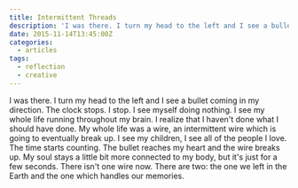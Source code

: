 ```yaml
---
title: Intermittent Threads
description: 'I was there. I turn my head to the left and I see a bullet coming in my direction. The clock stops. I stop. I see myself doing nothing. '
date: 2015-11-14T13:45:00Z
categories:
  - articles
tags:
  - reflection
  - creative
---
```


I was there. I turn my head to the left and I see a bullet coming in my direction. The clock stops. I stop. I see myself doing nothing. I see my whole life running throughout my brain. I realize that I haven't done what I should have done. My whole life was a wire, an intermittent wire which is going to eventually break up. I see my children, I see all of the people I love. The time starts counting. The bullet reaches my heart and the wire breaks up. My soul stays a little bit more connected to my body, but it's just for a few seconds. There isn't one wire now. There are two: the one we left in the Earth and the one which handles our memories.
